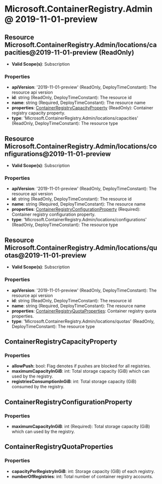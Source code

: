 # Microsoft.ContainerRegistry.Admin @ 2019-11-01-preview

## Resource Microsoft.ContainerRegistry.Admin/locations/capacities@2019-11-01-preview (ReadOnly)
* **Valid Scope(s)**: Subscription
### Properties
* **apiVersion**: '2019-11-01-preview' (ReadOnly, DeployTimeConstant): The resource api version
* **id**: string (ReadOnly, DeployTimeConstant): The resource id
* **name**: string (Required, DeployTimeConstant): The resource name
* **properties**: [ContainerRegistryCapacityProperty](#containerregistrycapacityproperty) (ReadOnly): Container registry capacity property.
* **type**: 'Microsoft.ContainerRegistry.Admin/locations/capacities' (ReadOnly, DeployTimeConstant): The resource type

## Resource Microsoft.ContainerRegistry.Admin/locations/configurations@2019-11-01-preview
* **Valid Scope(s)**: Subscription
### Properties
* **apiVersion**: '2019-11-01-preview' (ReadOnly, DeployTimeConstant): The resource api version
* **id**: string (ReadOnly, DeployTimeConstant): The resource id
* **name**: string (Required, DeployTimeConstant): The resource name
* **properties**: [ContainerRegistryConfigurationProperty](#containerregistryconfigurationproperty) (Required): Container registry configuration property.
* **type**: 'Microsoft.ContainerRegistry.Admin/locations/configurations' (ReadOnly, DeployTimeConstant): The resource type

## Resource Microsoft.ContainerRegistry.Admin/locations/quotas@2019-11-01-preview
* **Valid Scope(s)**: Subscription
### Properties
* **apiVersion**: '2019-11-01-preview' (ReadOnly, DeployTimeConstant): The resource api version
* **id**: string (ReadOnly, DeployTimeConstant): The resource id
* **name**: string (Required, DeployTimeConstant): The resource name
* **properties**: [ContainerRegistryQuotaProperties](#containerregistryquotaproperties): Container registry quota properties.
* **type**: 'Microsoft.ContainerRegistry.Admin/locations/quotas' (ReadOnly, DeployTimeConstant): The resource type

## ContainerRegistryCapacityProperty
### Properties
* **allowPush**: bool: Flag denotes if pushes are blocked for all registries.
* **maximumCapacityInGiB**: int: Total storage capacity (GiB) which can used by the registry.
* **registriesConsumptionInGiB**: int: Total storage capacity (GiB) consumed by the registry.

## ContainerRegistryConfigurationProperty
### Properties
* **maximumCapacityInGiB**: int (Required): Total storage capacity (GiB) which can used by the registry.

## ContainerRegistryQuotaProperties
### Properties
* **capacityPerRegistryInGiB**: int: Storage capacity (GiB) of each registry.
* **numberOfRegistries**: int: Total number of container registry accounts.

